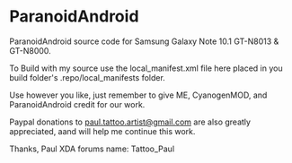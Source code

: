 ParanoidAndroid
===============

ParanoidAndroid source code for Samsung Galaxy Note 10.1 GT-N8013 & GT-N8000.

To Build with my source use the local_manifest.xml file here placed in you build folder's .repo/local_manifests folder.

Use however you like, just remember to give ME, CyanogenMOD, and ParanoidAndroid credit for our work.

Paypal donations to paul.tattoo.artist@gmail.com are also greatly appreciated, aand will help me continue this work.

Thanks,
Paul
XDA forums name: Tattoo_Paul

